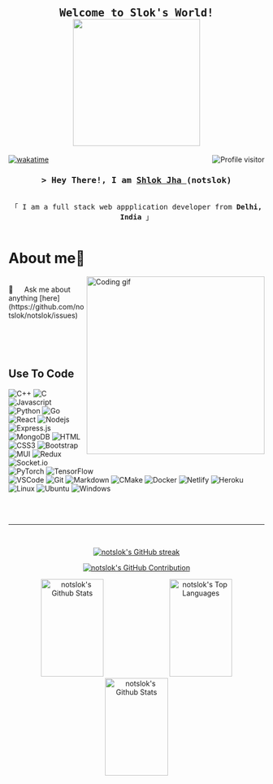  
<h2 align="center">
 <samp> 
 Welcome to Slok's World!
 </samp>
  <br>
  <img src="https://media.giphy.com/media/VM9S5IeIK5hFm/giphy.gif" width="250">
</h2>


<!--
<p align="center">
  <a href="https://github.com/notslok"><img src="https://readme-typing-svg.herokuapp.com/?lines=Self%20Taught%20Programmer;Front%20End%20Developer;1.5%2B%20years%20of%20coding%20experience;Always%20learning%20new%20things&center=true&width=380&height=45"></a>
</p>

 -->

<a href="https://komarev.com/ghpvc/?username=notslok">
  <img align="right" src="https://komarev.com/ghpvc/?username=notslok&label=Visitors&color=0e75b6&style=flat" alt="Profile visitor" />
</a>


[![wakatime](https://wakatime.com/badge/user/cfc4b9c3-9293-495a-b771-6f62a5d5ace7.svg)](https://wakatime.com/@cfc4b9c3-9293-495a-b771-6f62a5d5ace7)

<!-- Intro  -->
<h3 align="center">
        <samp>&gt; Hey There!, I am
                <b><a target="_blank" href="https://notslok.com">Shlok Jha </a>(notslok)</b>
        </samp>
</h3>


<p align="center"> 
  <samp>
    <br>
    「 I am a full stack web appplication developer from <b>Delhi, India</b> 」
    <br>
    <br>
  </samp>
</p>

<!-- <p align="center">
 <a href="https://alsiam.com" target="blank">
  <img src="https://img.shields.io/badge/Website-DC143C?style=for-the-badge&logo=medium&logoColor=white" alt="alsiam" />
 </a>
 <a href="https://linkedin.com/in/saifalsiam" target="_blank">
  <img src="https://img.shields.io/badge/LinkedIn-0077B5?style=for-the-badge&logo=linkedin&logoColor=white" alt="alsiam"/>
 </a>
 <a href="https://dev.to/alsiam" target="_blank">
  <img src="https://img.shields.io/badge/dev.to-0A0A0A?style=for-the-badge&logo=dev.to&logoColor=white" alt="alsiam" />
 </a>
 <a href="https://twitter.com/alsiam_dev" target="_blank">
  <img src="https://img.shields.io/badge/Twitter-1DA1F2?style=for-the-badge&logo=twitter&logoColor=white" />
 </a>
 <a href="https://instagram.com/alsiam.dev" target="_blank">
  <img src="https://img.shields.io/badge/Instagram-fe4164?style=for-the-badge&logo=instagram&logoColor=white" alt="alsiam" />
 </a> 
 <a href="https://facebook.com/alsiam.dev" target="_blank">
  <img src="https://img.shields.io/badge/Facebook-20BEFF?&style=for-the-badge&logo=facebook&logoColor=white" alt="alsiam"  />
  </a> 
</p>
<br /> -->

<!-- About Section -->
 # About me:fried_shrimp:
 
<p>
 <img align="right" width="350" src="/assets/programmer.gif" alt="Coding gif" /
 📧 &emsp; Reach me anytime: shlokjha.3@gmail.com<br/><br/>
 💬 &emsp; Ask me about anything [here](https://github.com/notslok/notslok/issues)

</p>

<br/>
<br/>
<br/>

## Use To Code
![C++](https://img.shields.io/badge/c++-%2300599C.svg?style=for-the-badge&logo=c%2B%2B&logoColor=white)
![C](https://img.shields.io/badge/c-%2300599C.svg?style=for-the-badge&logo=c&logoColor=white)
![Javascript](https://img.shields.io/badge/Javascript-F0DB4F?style=for-the-badge&labelColor=black&logo=javascript&logoColor=F0DB4F)
![Python](https://img.shields.io/badge/python-3670A0?style=for-the-badge&logo=python&logoColor=ffdd54)
![Go](https://img.shields.io/badge/go-%2300ADD8.svg?style=for-the-badge&logo=go&logoColor=white)
\
![React](https://img.shields.io/badge/-React-61DBFB?style=for-the-badge&labelColor=black&logo=react&logoColor=61DBFB)
![Nodejs](https://img.shields.io/badge/Nodejs-3C873A?style=for-the-badge&labelColor=black&logo=node.js&logoColor=3C873A)
![Express.js](https://img.shields.io/badge/Express.js-000000?style=for-the-badge&logo=express&logoColor=white)
![MongoDB](https://img.shields.io/badge/MongoDB-4EA94B?style=for-the-badge&logo=mongodb&logoColor=white)
![HTML](https://img.shields.io/badge/HTML5-E34F26?style=for-the-badge&logo=html5&logoColor=white)
![CSS3](https://img.shields.io/badge/CSS3-1572B6?style=for-the-badge&logo=css3&logoColor=white)
![Bootstrap](https://img.shields.io/badge/Bootstrap-563D7C?style=for-the-badge&logo=bootstrap&logoColor=white)
![MUI](https://img.shields.io/badge/MUI-%230081CB.svg?style=for-the-badge&logo=mui&logoColor=white)
![Redux](https://img.shields.io/badge/Redux-593D88?style=for-the-badge&logo=redux&logoColor=white)
![Socket.io](https://img.shields.io/badge/Socket.io-black?style=for-the-badge&logo=socket.io&badgeColor=010101)
\
![PyTorch](https://img.shields.io/badge/PyTorch-%23EE4C2C.svg?style=for-the-badge&logo=PyTorch&logoColor=white)
![TensorFlow](https://img.shields.io/badge/TensorFlow-%23FF6F00.svg?style=for-the-badge&logo=TensorFlow&logoColor=white)
\
![VSCode](https://img.shields.io/badge/Visual_Studio-0078d7?style=for-the-badge&logo=visual%20studio&logoColor=white)
![Git](https://img.shields.io/badge/Git-F05032?style=for-the-badge&logo=git&logoColor=white)
![Markdown](https://img.shields.io/badge/Markdown-000000?style=for-the-badge&logo=markdown&logoColor=white)
![CMake](https://img.shields.io/badge/CMake-%23008FBA.svg?style=for-the-badge&logo=cmake&logoColor=white)
![Docker](https://img.shields.io/badge/docker-%230db7ed.svg?style=for-the-badge&logo=docker&logoColor=white)
![Netlify](https://img.shields.io/badge/netlify-%23000000.svg?style=for-the-badge&logo=netlify&logoColor=#00C7B7)
![Heroku](https://img.shields.io/badge/heroku-%23430098.svg?style=for-the-badge&logo=heroku&logoColor=white)
\
![Linux](https://img.shields.io/badge/Linux-FCC624?style=for-the-badge&logo=linux&logoColor=black)
![Ubuntu](https://img.shields.io/badge/Ubuntu-E95420?style=for-the-badge&logo=ubuntu&logoColor=white)
![Windows](https://img.shields.io/badge/Windows-0078D6?style=for-the-badge&logo=windows&logoColor=white)


<br/>

<!--
## Top Open Source -
[![Web Projects](https://github-readme-stats.vercel.app/api/pin/?username=alsiam&repo=web-projects&border_color=7F3FBF&bg_color=0D1117&title_color=C9D1D9&text_color=8B949E&icon_color=7F3FBF)](https://github.com/alsiam/web-projects)
[![Al Folio](https://github-readme-stats.vercel.app/api/pin/?username=alsiam&repo=al-folio&border_color=7F3FBF&bg_color=0D1117&title_color=C9D1D9&text_color=8B949E&icon_color=7F3FBF)](https://github.com/alsiam/al-folio)
[![Al Siam Readme](https://github-readme-stats.vercel.app/api/pin/?username=alsiam&repo=alsiam&border_color=7F3FBF&bg_color=0D1117&title_color=C9D1D9&text_color=8B949E&icon_color=7F3FBF)](https://github.com/alsiam/alsiam)
[![Al Siam Teminal](https://github-readme-stats.vercel.app/api/pin/?username=alsiam&repo=alsiam.github.io&border_color=7F3FBF&bg_color=0D1117&title_color=C9D1D9&text_color=8B949E&icon_color=7F3FBF)](https://github.com/alsiam/alsiam.github.io)

<p align="left">
  <a href="https://github.com/notslok?tab=repositories" target="_blank"><img alt="All Repositories" title="All Repositories" src="https://img.shields.io/badge/-All%20Repos-2962FF?style=for-the-badge&logo=koding&logoColor=white"/></a>
</p>
-->

<br/>
<hr/>
<br/>

<p align="center">
  <a href="https://github.com/notslok">
    <img src="https://github-readme-streak-stats.herokuapp.com/?user=notslok&theme=radical&border=7F3FBF&background=0D1117" alt="notslok's GitHub streak"/>
  </a>
</p>

<p align="center">
  <a href="https://github.com/notslok">
    <img src="https://github-profile-summary-cards.vercel.app/api/cards/profile-details?username=notslok&theme=radical" alt="notslok's GitHub Contribution"/>
  </a>
</p>
<p align="center">
<a> 
    <a href="https://github.com/notslok"><img alt="notslok's Github Stats" src="https://denvercoder1-github-readme-stats.vercel.app/api?username=notslok&show_icons=true&count_private=true&hide_progress=jupyter%20notebook&theme=react&border_color=7F3FBF&bg_color=0D1117&title_color=F85D7F&icon_color=F8D866" height="192px" width="49.5%"/></a>
  <a href="https://github.com/notslok"><img alt="notslok's Top Languages" src="http://github-profile-summary-cards.vercel.app/api/cards/repos-per-language?username=notslok&theme=tokyonight&exclude=Jupyter%20Notebook" height="192px" width="49.5%"/></a>
  <br/>
 <a href="https://github.com/notslok"><img alt="notslok's Github Stats" src="http://github-profile-summary-cards.vercel.app/api/cards/most-commit-language?username=notslok&theme=tokyonight&exclude=Jupyter%20Notebook" height="192px" width="49.5%"/></a>
  <br/>
 </p>
</a>
<!-- [![notslok's wakatime stats](https://github-readme-stats.vercel.app/api/wakatime?username=notslok&layout=compact)](https://github.com/anuraghazra/github-readme-stats) -->
<!-- 
![notslok's Graph](https://github-readme-activity-graph.cyclic.app/graph?username=notslok&custom_title=Shlok%20Jha's%20GitHub%20Activity%20Graph&bg_color=0D1117&color=7F3FBF&line=7F3FBF&point=7F3FBF&area_color=FFFFFF&title_color=FFFFFF&area=true) -->
